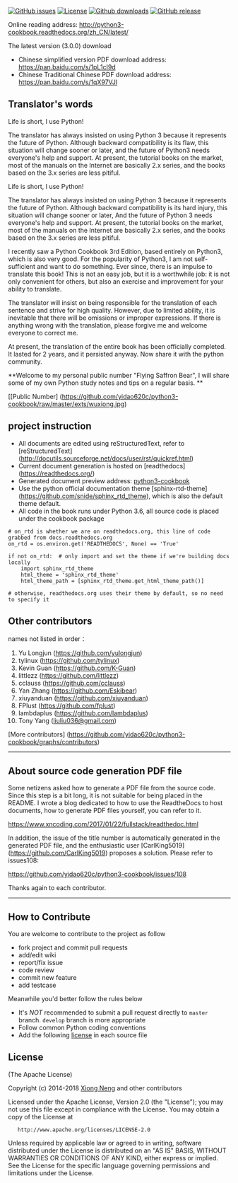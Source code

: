 
[![GitHub issues](https://img.shields.io/github/issues/yidao620c/python3-cookbook.svg)](https://github.com/yidao620c/python3-cookbook/issues)
[![License][licensesvg]][license]
[![Github downloads](https://img.shields.io/github/downloads/yidao620c/python3-cookbook/total.svg)](https://github.com/yidao620c/python3-cookbook/releases/latest)
[![GitHub release](https://img.shields.io/github/release/yidao620c/python3-cookbook.svg)](https://github.com/yidao620c/python3-cookbook/releases)

Online reading address: http://python3-cookbook.readthedocs.org/zh_CN/latest/

The latest version (3.0.0) download

* Chinese simplified version PDF download address: https://pan.baidu.com/s/1pL1cI9d
* Chinese Traditional Chinese PDF download address: https://pan.baidu.com/s/1qX97VJI

## Translator's words

Life is short, I use Python!

The translator has always insisted on using Python 3 because it represents the future of Python. Although backward compatibility is its flaw, this situation will change sooner or later, and the future of Python3 needs everyone's help and support. At present, the tutorial books on the market, most of the manuals on the Internet are basically 2.x series, and the books based on the 3.x series are less pitiful.

Life is short, I use Python!

The translator has always insisted on using Python 3 because it represents the future of Python. Although backward compatibility is its hard injury, this situation will change sooner or later,
And the future of Python 3 needs everyone's help and support.
At present, the tutorial books on the market, most of the manuals on the Internet are basically 2.x series, and the books based on the 3.x series are less pitiful.

I recently saw a Python Cookbook 3rd Edition, based entirely on Python3, which is also very good.
For the popularity of Python3, I am not self-sufficient and want to do something. Ever since, there is an impulse to translate this book!
This is not an easy job, but it is a worthwhile job: it is not only convenient for others, but also an exercise and improvement for your ability to translate.

The translator will insist on being responsible for the translation of each sentence and strive for high quality. However, due to limited ability, it is inevitable that there will be omissions or improper expressions.
If there is anything wrong with the translation, please forgive me and welcome everyone to correct me.

At present, the translation of the entire book has been officially completed. It lasted for 2 years, and it persisted anyway. Now share it with the python community.

**Welcome to my personal public number "Flying Saffron Bear", I will share some of my own Python study notes and tips on a regular basis. **


[[Public Number] (https://github.com/yidao620c/python3-cookbook/raw/master/exts/wuxiong.jpg)


## project instruction

* All documents are edited using reStructuredText, refer to [reStructuredText] (http://docutils.sourceforge.net/docs/user/rst/quickref.html)
* Current document generation is hosted on [readthedocs] (https://readthedocs.org/)
* Generated document preview address: [python3-cookbook](http://python3-cookbook.readthedocs.org/zh_CN/latest/)
* Use the python official documentation theme [sphinx-rtd-theme] (https://github.com/snide/sphinx_rtd_theme), which is also the default theme default.
* All code in the book runs under Python 3.6, all source code is placed under the cookbook package
```
# on_rtd is whether we are on readthedocs.org, this line of code grabbed from docs.readthedocs.org
on_rtd = os.environ.get('READTHEDOCS', None) == 'True'

if not on_rtd:  # only import and set the theme if we're building docs locally
    import sphinx_rtd_theme
    html_theme = 'sphinx_rtd_theme'
    html_theme_path = [sphinx_rtd_theme.get_html_theme_path()]

# otherwise, readthedocs.org uses their theme by default, so no need to specify it
```

## Other contributors

names not listed in order：

1. Yu Longjun (https://github.com/yulongjun)
1. tylinux (https://github.com/tylinux)
1. Kevin Guan (https://github.com/K-Guan)
1. littlezz (https://github.com/littlezz)
1. cclauss (https://github.com/cclauss)
1. Yan Zhang (https://github.com/Eskibear)
1. xiuyanduan (https://github.com/xiuyanduan)
1. FPlust (https://github.com/fplust)
1. lambdaplus (https://github.com/lambdaplus)
1. Tony Yang (liuliu036@gmail.com)


[More contributors] (https://github.com/yidao620c/python3-cookbook/graphs/contributors)

-------------------------------------------------- ---

## About source code generation PDF file

Some netizens asked how to generate a PDF file from the source code. Since this step is a bit long, it is not suitable for being placed in the README.
I wrote a blog dedicated to how to use the ReadtheDocs to host documents, how to generate PDF files yourself, you can refer to it.

<https://www.xncoding.com/2017/01/22/fullstack/readthedoc.html>

In addition, the issue of the title number is automatically generated in the generated PDF file, and the enthusiastic user [CarlKing5019] (https://github.com/CarlKing5019) proposes a solution.
Please refer to issues108:

<https://github.com/yidao620c/python3-cookbook/issues/108>

Thanks again to each contributor.

-----------------------------------------------------

## How to Contribute

You are welcome to contribute to the project as follow

* fork project and commit pull requests
* add/edit wiki
* report/fix issue
* code review
* commit new feature
* add testcase

Meanwhile you'd better follow the rules below

* It's *NOT* recommended to submit a pull request directly to `master` branch. `develop` branch is more appropriate
* Follow common Python coding conventions
* Add the following [license] in each source file

## License

(The Apache License)

Copyright (c) 2014-2018 [Xiong Neng](<https://www.xncoding.com/>) and other contributors

Licensed under the Apache License, Version 2.0 (the "License"); 
you may not use this file except in compliance with the License. You may obtain a copy of the License at

       http://www.apache.org/licenses/LICENSE-2.0

Unless required by applicable law or agreed to in writing, 
software distributed under the License is distributed on an "AS IS" BASIS, 
WITHOUT WARRANTIES OR CONDITIONS OF ANY KIND, either express or implied. 
See the License for the specific language governing permissions and limitations under the License.


[licensesvg]: https://img.shields.io/hexpm/l/plug.svg
[license]: http://www.apache.org/licenses/LICENSE-2.0
